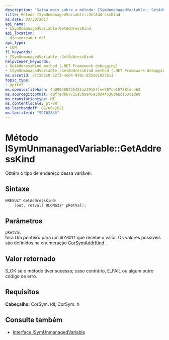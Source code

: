 ```yaml
---
description: 'Saiba mais sobre o método: ISymUnmanagedVariable:: GetAddressKind'
title: Método ISymUnmanagedVariable::GetAddressKind
ms.date: 03/30/2017
api_name:
- ISymUnmanagedVariable.GetAddressKind
api_location:
- diasymreader.dll
api_type:
- COM
f1_keywords:
- ISymUnmanagedVariable::GetAddressKind
helpviewer_keywords:
- GetAddressKind method [.NET Framework debugging]
- ISymUnmanagedVariable::GetAddressKind method [.NET Framework debugging]
ms.assetid: a71563c0-62f2-4eb4-970c-825d61827613
topic_type:
- apiref
ms.openlocfilehash: 4b090560335432ad39157fee987ce15728fece63
ms.sourcegitcommit: ddf7edb67715a5b9a45e3dd44536dabc153c1de0
ms.translationtype: MT
ms.contentlocale: pt-BR
ms.lasthandoff: 02/06/2021
ms.locfileid: "99762845"
---
```

# <a name="isymunmanagedvariablegetaddresskind-method"></a>Método ISymUnmanagedVariable::GetAddressKind

Obtém o tipo de endereço dessa variável.  
  
## <a name="syntax"></a>Sintaxe  
  
```cpp  
HRESULT GetAddressKind(  
    [out, retval] ULONG32* pRetVal);  
```  
  
## <a name="parameters"></a>Parâmetros  

 `pRetVal`  
 fora Um ponteiro para um `ULONG32` que recebe o valor. Os valores possíveis são definidos na enumeração [CorSymAddrKind](corsymaddrkind-enumeration.md) .  
  
## <a name="return-value"></a>Valor retornado  

 S_OK se o método tiver sucesso; caso contrário, E_FAIL ou algum outro código de erro.  
  
## <a name="requirements"></a>Requisitos  

 **Cabeçalho:** CorSym. idl, CorSym. h  
  
## <a name="see-also"></a>Consulte também

- [Interface ISymUnmanagedVariable](isymunmanagedvariable-interface.md)
